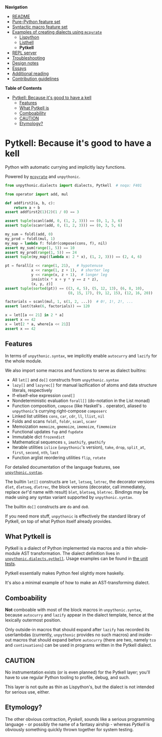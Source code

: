 **Navigation**

- [README](../../README.md)
- [Pure-Python feature set](../features.md)
- [Syntactic macro feature set](../macros.md)
- [Examples of creating dialects using `mcpyrate`](../dialects.md)
  - [Lispython](lispython.md)
  - [Listhell](listhell.md)
  - **Pytkell**
- [REPL server](../repl.md)
- [Troubleshooting](../troubleshooting.md)
- [Design notes](../design-notes.md)
- [Essays](../essays.md)
- [Additional reading](../readings.md)
- [Contribution guidelines](../../CONTRIBUTING.md)

<!-- markdown-toc start - Don't edit this section. Run M-x markdown-toc-refresh-toc -->
**Table of Contents**

- [Pytkell: Because it's good to have a kell](#pytkell-because-its-good-to-have-a-kell)
    - [Features](#features)
    - [What Pytkell is](#what-pytkell-is)
    - [Comboability](#comboability)
    - [CAUTION](#caution)
    - [Etymology?](#etymology)

<!-- markdown-toc end -->

# Pytkell: Because it's good to have a kell

Python with automatic currying and implicitly lazy functions.

Powered by [`mcpyrate`](https://github.com/Technologicat/mcpyrate/) and `unpythonic`.

```python
from unpythonic.dialects import dialects, Pytkell  # noqa: F401

from operator import add, mul

def addfirst2(a, b, c):
    return a + b
assert addfirst2(1)(2)(1 / 0) == 3

assert tuple(scanl(add, 0, (1, 2, 3))) == (0, 1, 3, 6)
assert tuple(scanr(add, 0, (1, 2, 3))) == (0, 3, 5, 6)

my_sum = foldl(add, 0)
my_prod = foldl(mul, 1)
my_map = lambda f: foldr(compose(cons, f), nil)
assert my_sum(range(1, 5)) == 10
assert my_prod(range(1, 5)) == 24
assert tuple(my_map((lambda x: 2 * x), (1, 2, 3))) == (2, 4, 6)

pt = forall[z << range(1, 21),   # hypotenuse
            x << range(1, z + 1),  # shorter leg
            y << range(x, z + 1),  # longer leg
            insist(x * x + y * y == z * z),
            (x, y, z)]
assert tuple(sorted(pt)) == ((3, 4, 5), (5, 12, 13), (6, 8, 10),
                             (8, 15, 17), (9, 12, 15), (12, 16, 20))

factorials = scanl(mul, 1, s(1, 2, ...))  # 0!, 1!, 2!, ...
assert last(take(6, factorials)) == 120

x = let[[a << 21] in 2 * a]
assert x == 42
x = let[2 * a, where[a << 21]]
assert x == 42
```

## Features

In terms of ``unpythonic.syntax``, we implicitly enable ``autocurry`` and ``lazify`` for the whole module.

We also import some macros and functions to serve as dialect builtins:

  - All ``let[]`` and ``do[]`` constructs from ``unpythonic.syntax``
  - ``lazy[]`` and ``lazyrec[]`` for manual lazification of atoms and data structure literals, respectively
  - If-elseif-else expression ``cond[]``
  - Nondeterministic evaluation ``forall[]`` (do-notation in the List monad)
  - Function composition, ``compose`` (like Haskell's ``.`` operator), aliased to `unpythonic`'s currying right-compose ``composerc``
  - Linked list utilities ``cons``, ``car``, ``cdr``, ``ll``, ``llist``, ``nil``
  - Folds and scans ``foldl``, ``foldr``, ``scanl``, ``scanr``
  - Memoization ``memoize``, ``gmemoize``, ``imemoize``, ``fimemoize``
  - Functional updates ``fup`` and ``fupdate``
  - Immutable dict ``frozendict``
  - Mathematical sequences ``s``, ``imathify``, ``gmathify``
  - Iterable utilities ``islice`` (`unpythonic`'s version), ``take``, ``drop``, ``split_at``, ``first``, ``second``, ``nth``, ``last``
  - Function arglist reordering utilities ``flip``, ``rotate``

For detailed documentation of the language features, see [``unpythonic.syntax``](https://github.com/Technologicat/unpythonic/tree/master/doc/macros.md).

The builtin ``let[]`` constructs are ``let``, ``letseq``, ``letrec``, the decorator versions ``dlet``, ``dletseq``, ``dletrec``, the block versions (decorator, call immediately, replace `def`'d name with result) ``blet``, ``bletseq``, ``bletrec``. Bindings may be made using any syntax variant supported by ``unpythonic.syntax``.

The builtin ``do[]`` constructs are ``do`` and ``do0``.

If you need more stuff, `unpythonic` is effectively the standard library of Pytkell, on top of what Python itself already provides.


## What Pytkell is

Pytkell is a dialect of Python implemented via macros and a thin whole-module AST transformation. The dialect definition lives in [`unpythonic.dialects.pytkell`](../../unpythonic/dialects/pytkell.py). Usage examples can be found in [the unit tests](../../unpythonic/dialects/tests/test_pytkell.py).

Pytkell essentially makes Python feel slightly more haskelly.

It's also a minimal example of how to make an AST-transforming dialect.


## Comboability

**Not** comboable with most of the block macros in ``unpythonic.syntax``, because ``autocurry`` and ``lazify`` appear in the dialect template, hence at the lexically outermost position.

Only outside-in macros that should expand after ``lazify`` has recorded its userlambdas (currently, `unpythonic` provides no such macros) and inside-out macros that should expand before ``autocurry`` (there are two, namely ``tco`` and ``continuations``) can be used in programs written in the Pytkell dialect.


## CAUTION

No instrumentation exists (or is even planned) for the Pytkell layer; you'll have to use regular Python tooling to profile, debug, and such.

This layer is not quite as thin as Lispython's, but the dialect is not intended for serious use, either.


## Etymology?

The other obvious contraction, *Pyskell*, sounds like a serious programming language - or possibly the name of a fantasy airship - whereas *Pytkell* is obviously something quickly thrown together for system testing.
